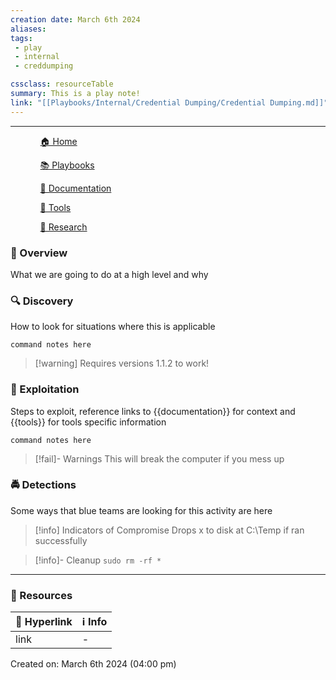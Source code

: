 ```yaml
---
creation date: March 6th 2024
aliases: 
tags: 
 - play
 - internal
 - creddumping

cssclass: resourceTable
summary: This is a play note!
link: "[[Playbooks/Internal/Credential Dumping/Credential Dumping.md]]"
---
```

***

<div><ul class="navheader"> <ul><a href="Home.md" class="internal-link">🏠 Home</a></ul><ul><a href="Playbooks/Playbooks.md" class="internal-link">📚 Playbooks</a></ul><ul><a href="Documentation/Documentation.md" class="internal-link">📝 Documentation</a></ul><ul><a href="Tools/Tools.md" class="internal-link">🔧 Tools</a></ul><ul><a href="Research/Research.md" class="internal-link">🔬 Research</a></ul></ul></div>

### 👾 Overview
What we are going to do at a high level and why 

### 🔍 Discovery
How to look for situations where this is applicable
```
command notes here
```

> [!warning] Requires versions 1.1.2 to work!

### 📌 Exploitation
Steps to exploit, reference links to {{documentation}} for context and {{tools}} for tools specific information
```
command notes here
```

> [!fail]- Warnings
> This will break the computer if you mess up

### 🚔 Detections 
Some ways that blue teams are looking for this activity are here 
> [!info] Indicators of Compromise
> Drops x to disk at C:\Temp if ran successfully

> [!info]- Cleanup
> `sudo rm -rf *`

***
### 📝 Resources 
| 🔗 Hyperlink | ℹ️ Info |
| ----------- | ------ |
| link      | -    |

Created on: March 6th 2024 (04:00 pm) 